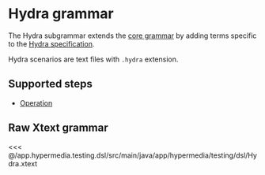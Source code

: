 # Hydra grammar

The Hydra subgrammar extends the [core grammar](../core) by adding terms specific
to the [Hydra specification](http://www.hydra-cg.com/spec/latest/core/). 

Hydra scenarios are text files with `.hydra` extension.

## Supported steps

* [Operation](./operation)

## Raw Xtext grammar

<<< @/app.hypermedia.testing.dsl/src/main/java/app/hypermedia/testing/dsl/Hydra.xtext
